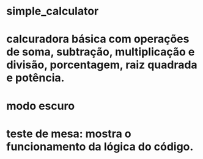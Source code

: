 # simple_calculator

# calcuradora básica com operações de soma, subtração, multiplicação e divisão, porcentagem, raiz quadrada e potência.

# modo escuro

# teste de mesa: mostra o funcionamento da lógica do código.